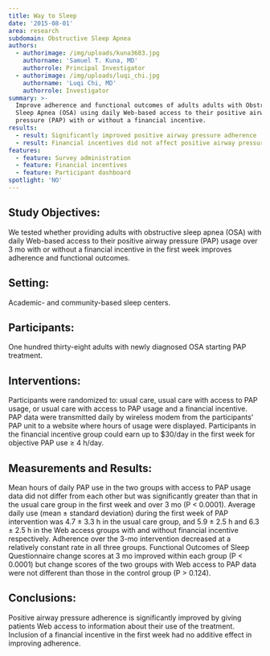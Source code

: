 ```yaml
---
title: Way to Sleep
date: '2015-08-01'
area: research
subdomain: Obstructive Sleep Apnea
authors:
  - authorimage: /img/uploads/kuna3683.jpg
    authorname: 'Samuel T. Kuna, MD'
    authorrole: Principal Investigator
  - authorimage: /img/uploads/luqi_chi.jpg
    authorname: 'Luqi Chi, MD'
    authorrole: Investigator
summary: >-
  Improve adherence and functional outcomes of adults adults with Obstructive
  Sleep Apnea (OSA) using daily Web-based access to their positive airway
  pressure (PAP) with or without a financial incentive.
results:
  - result: Significantly improved positive airway pressure adherence
  - result: Financial incentives did not affect positive airway pressure adherence
features:
  - feature: Survey administration
  - feature: Financial incentives
  - feature: Participant dashboard
spotlight: 'NO'
---
```

## **Study Objectives:**

We tested whether providing adults with obstructive sleep apnea (OSA) with daily Web-based access to their positive airway pressure (PAP) usage over 3 mo with or without a financial incentive in the first week improves adherence and functional outcomes.



## **Setting:**

Academic- and community-based sleep centers.



## **Participants:**

One hundred thirty-eight adults with newly diagnosed OSA starting PAP treatment.



## **Interventions:**

Participants were randomized to: usual care, usual care with access to PAP usage, or usual care with access to PAP usage and a financial incentive. PAP data were transmitted daily by wireless modem from the participants' PAP unit to a website where hours of usage were displayed. Participants in the financial incentive group could earn up to $30/day in the first week for objective PAP use ≥ 4 h/day.



## **Measurements and Results:**

Mean hours of daily PAP use in the two groups with access to PAP usage data did not differ from each other but was significantly greater than that in the usual care group in the first week and over 3 mo (P < 0.0001). Average daily use (mean ± standard deviation) during the first week of PAP intervention was 4.7 ± 3.3 h in the usual care group, and 5.9 ± 2.5 h and 6.3 ± 2.5 h in the Web access groups with and without financial incentive respectively. Adherence over the 3-mo intervention decreased at a relatively constant rate in all three groups. Functional Outcomes of Sleep Questionnaire change scores at 3 mo improved within each group (P < 0.0001) but change scores of the two groups with Web access to PAP data were not different than those in the control group (P > 0.124).



## **Conclusions:**

Positive airway pressure adherence is significantly improved by giving patients Web access to information about their use of the treatment. Inclusion of a financial incentive in the first week had no additive effect in improving adherence.
